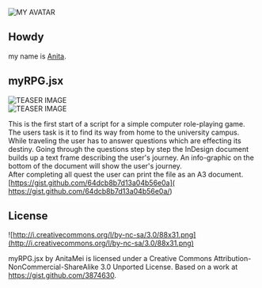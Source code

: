 ![MY AVATAR](https://raw.github.com/fabiantheblind/auto-typo-adbe-id/master/AnitaMei/avatar_anita.png)

Howdy
---
my name is [Anita](https://gist.github.com/AnitaMei).

myRPG.jsx  
---
![TEASER IMAGE](https://raw.github.com/fabiantheblind/auto-typo-adbe-id/master/AnitaMei/teaser_1_anita.png)  
![TEASER IMAGE](https://raw.github.com/fabiantheblind/auto-typo-adbe-id/master/AnitaMei/teaser_2_anita.png)  

This is the first start of a script for a simple computer role-playing game.
The users task is it to find its way from home to the university campus.
While traveling the user has to answer questions which are effecting its destiny.
Going through the questions step by step the InDesign document builds up a text frame describing the user's journey.  An info-graphic on the bottom of the document will show the user's journey.  
After completing all quest the user can print the file as an A3 document.  
[https://gist.github.com/64dcb8b7d13a04b56e0a]( https://gist.github.com/64dcb8b7d13a04b56e0a/)  
  

License  
---
![http://i.creativecommons.org/l/by-nc-sa/3.0/88x31.png](http://i.creativecommons.org/l/by-nc-sa/3.0/88x31.png)

myRPG.jsx by AnitaMei is licensed under a Creative Commons Attribution-NonCommercial-ShareAlike 3.0 Unported License.
Based on a work at https://gist.github.com/3874630.